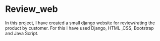 # Review_web
In this project, I have created a small django website for review/rating the product by customer. For this I have used Django, HTML ,CSS, Bootstrap and Java Script.

